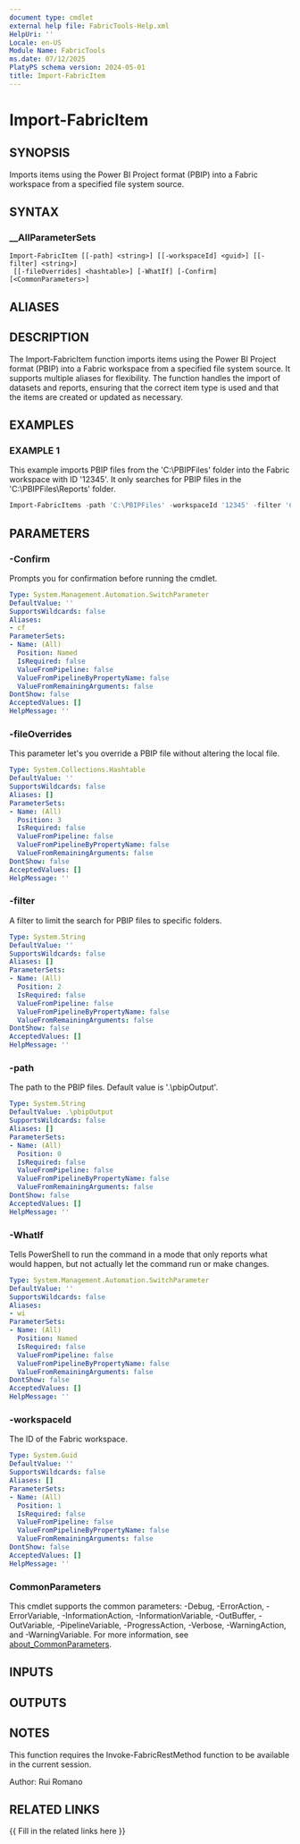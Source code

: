 ```yaml
---
document type: cmdlet
external help file: FabricTools-Help.xml
HelpUri: ''
Locale: en-US
Module Name: FabricTools
ms.date: 07/12/2025
PlatyPS schema version: 2024-05-01
title: Import-FabricItem
---
```


# Import-FabricItem

## SYNOPSIS

Imports items using the Power BI Project format (PBIP) into a Fabric workspace from a specified file system source.

## SYNTAX

### __AllParameterSets

```
Import-FabricItem [[-path] <string>] [[-workspaceId] <guid>] [[-filter] <string>]
 [[-fileOverrides] <hashtable>] [-WhatIf] [-Confirm] [<CommonParameters>]
```

## ALIASES

## DESCRIPTION

The Import-FabricItem function imports items using the Power BI Project format (PBIP) into a Fabric workspace from a specified file system source.
It supports multiple aliases for flexibility.
The function handles the import of datasets and reports, ensuring that the correct item type is used and that the items are created or updated as necessary.

## EXAMPLES

### EXAMPLE 1

This example imports PBIP files from the 'C:\PBIPFiles' folder into the Fabric workspace with ID '12345'. It only searches for PBIP files in the 'C:\PBIPFiles\Reports' folder.

```powershell
Import-FabricItems -path 'C:\PBIPFiles' -workspaceId '12345' -filter 'C:\PBIPFiles\Reports'
```

## PARAMETERS

### -Confirm

Prompts you for confirmation before running the cmdlet.

```yaml
Type: System.Management.Automation.SwitchParameter
DefaultValue: ''
SupportsWildcards: false
Aliases:
- cf
ParameterSets:
- Name: (All)
  Position: Named
  IsRequired: false
  ValueFromPipeline: false
  ValueFromPipelineByPropertyName: false
  ValueFromRemainingArguments: false
DontShow: false
AcceptedValues: []
HelpMessage: ''
```

### -fileOverrides

This parameter let's you override a PBIP file without altering the local file.

```yaml
Type: System.Collections.Hashtable
DefaultValue: ''
SupportsWildcards: false
Aliases: []
ParameterSets:
- Name: (All)
  Position: 3
  IsRequired: false
  ValueFromPipeline: false
  ValueFromPipelineByPropertyName: false
  ValueFromRemainingArguments: false
DontShow: false
AcceptedValues: []
HelpMessage: ''
```

### -filter

A filter to limit the search for PBIP files to specific folders.

```yaml
Type: System.String
DefaultValue: ''
SupportsWildcards: false
Aliases: []
ParameterSets:
- Name: (All)
  Position: 2
  IsRequired: false
  ValueFromPipeline: false
  ValueFromPipelineByPropertyName: false
  ValueFromRemainingArguments: false
DontShow: false
AcceptedValues: []
HelpMessage: ''
```

### -path

The path to the PBIP files.
Default value is '.\pbipOutput'.

```yaml
Type: System.String
DefaultValue: .\pbipOutput
SupportsWildcards: false
Aliases: []
ParameterSets:
- Name: (All)
  Position: 0
  IsRequired: false
  ValueFromPipeline: false
  ValueFromPipelineByPropertyName: false
  ValueFromRemainingArguments: false
DontShow: false
AcceptedValues: []
HelpMessage: ''
```

### -WhatIf

Tells PowerShell to run the command in a mode that only reports what would happen, but not actually let the command run or make changes.

```yaml
Type: System.Management.Automation.SwitchParameter
DefaultValue: ''
SupportsWildcards: false
Aliases:
- wi
ParameterSets:
- Name: (All)
  Position: Named
  IsRequired: false
  ValueFromPipeline: false
  ValueFromPipelineByPropertyName: false
  ValueFromRemainingArguments: false
DontShow: false
AcceptedValues: []
HelpMessage: ''
```

### -workspaceId

The ID of the Fabric workspace.

```yaml
Type: System.Guid
DefaultValue: ''
SupportsWildcards: false
Aliases: []
ParameterSets:
- Name: (All)
  Position: 1
  IsRequired: false
  ValueFromPipeline: false
  ValueFromPipelineByPropertyName: false
  ValueFromRemainingArguments: false
DontShow: false
AcceptedValues: []
HelpMessage: ''
```

### CommonParameters

This cmdlet supports the common parameters: -Debug, -ErrorAction, -ErrorVariable,
-InformationAction, -InformationVariable, -OutBuffer, -OutVariable, -PipelineVariable,
-ProgressAction, -Verbose, -WarningAction, and -WarningVariable. For more information, see
[about_CommonParameters](https://go.microsoft.com/fwlink/?LinkID=113216).

## INPUTS

## OUTPUTS

## NOTES

This function requires the Invoke-FabricRestMethod function to be available in the current session.

Author: Rui Romano

## RELATED LINKS

{{ Fill in the related links here }}

